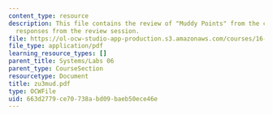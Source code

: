 ```yaml
---
content_type: resource
description: This file contains the review of "Muddy Points" from the course and student
  responses from the review session.
file: https://ol-ocw-studio-app-production.s3.amazonaws.com/courses/16-01-unified-engineering-i-ii-iii-iv-fall-2005-spring-2006/663d2779ce70738abd09baeb50ece46e_zu3mud.pdf
file_type: application/pdf
learning_resource_types: []
parent_title: Systems/Labs 06
parent_type: CourseSection
resourcetype: Document
title: zu3mud.pdf
type: OCWFile
uid: 663d2779-ce70-738a-bd09-baeb50ece46e
---
```

